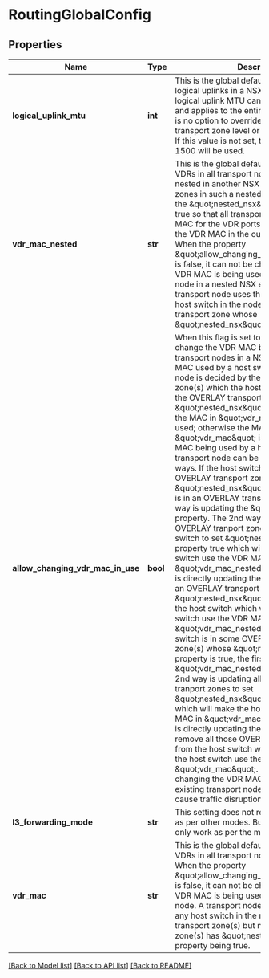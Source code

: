 # RoutingGlobalConfig

## Properties
Name | Type | Description | Notes
------------ | ------------- | ------------- | -------------
**logical_uplink_mtu** | **int** | This is the global default MTU for all the logical uplinks in a NSX domain. Currently logical uplink MTU can only be set globally and applies to the entire NSX domain. There is no option to override this value at transport zone level or transport node level. If this value is not set, the default value of 1500 will be used. | [optional] [default to 1500]
**vdr_mac_nested** | **str** | This is the global default MAC address for all VDRs in all transport nodes in a NSX system nested in another NSX system. All transport zones in such a nested NSX system will have the \&quot;nested_nsx\&quot; property being true so that all transport nodes will use this MAC for the VDR ports to avoid conflict with the VDR MAC in the outer NSX system. When the property \&quot;allow_changing_vdr_mac_in_use\&quot; is false, it can not be changed if the current VDR MAC is being used by any transport node in a nested NSX environment. A transport node uses this VDR MAC if any host switch in the node is in an OVERLAY transport zone whose \&quot;nested_nsx\&quot; property is true. | [optional] [default to '02:50:56:56:44:53']
**allow_changing_vdr_mac_in_use** | **bool** | When this flag is set to true, it is allowed to change the VDR MAC being used by existing transport nodes in a NSX system. The VDR MAC used by a host switch in a transport node is decided by the OVERLAY transport zone(s) which the host switch joins. If any of the OVERLAY transport zone(s) has \&quot;nested_nsx\&quot; property being true, the MAC in \&quot;vdr_mac_nested\&quot; is used; otherwise the MAC in \&quot;vdr_mac\&quot; is used. Thus the VDR MAC being used by a host switch in a transport node can be changed in below ways. If the host switch is not in any OVERLAY transport zone whose \&quot;nested_nsx\&quot; property is true but is in an OVERLAY transport zone, the first way is updating the \&quot;vdr_mac\&quot; property. The 2nd way is updating one of the OVERLAY tranport zones joined by the host switch to set \&quot;nested_nsx\&quot; property true which will make the host switch use the VDR MAC in \&quot;vdr_mac_nested\&quot;. The third way is directly updating the transport node to add an OVERLAY transport zone whose \&quot;nested_nsx\&quot; property is true into the host switch which will also make the host switch use the VDR MAC in \&quot;vdr_mac_nested\&quot;. If the host switch is in some OVERLAY transport zone(s) whose \&quot;nested_nsx\&quot; property is true, the first way is updating the \&quot;vdr_mac_nested\&quot; property. The 2nd way is updating all those OVERLAY tranport zones to set \&quot;nested_nsx\&quot; property false which will make the host switch use the VDR MAC in \&quot;vdr_mac\&quot;. The third way is directly updating the transport node to remove all those OVERLAY transport zones from the host switch which will also make the host switch use the VDR MAC in \&quot;vdr_mac\&quot;. Please note that changing the VDR MAC being used by existing transport nodes will most likely cause traffic disruption and network outage! | [optional] [default to False]
**l3_forwarding_mode** | **str** | This setting does not restrict configuration as per other modes. But the forwarding will only work as per the mode set here. | [default to 'IPV4_ONLY']
**vdr_mac** | **str** | This is the global default MAC address for all VDRs in all transport nodes in a NSX system. When the property \&quot;allow_changing_vdr_mac_in_use\&quot; is false, it can not be changed if the current VDR MAC is being used by any transport node. A transport node uses this VDR MAC if any host switch in the node is in OVERLAY transport zone(s) but none of the transport zone(s) has \&quot;nested_nsx\&quot; property being true. | [optional] [default to '02:50:56:56:44:52']

[[Back to Model list]](../README.md#documentation-for-models) [[Back to API list]](../README.md#documentation-for-api-endpoints) [[Back to README]](../README.md)

